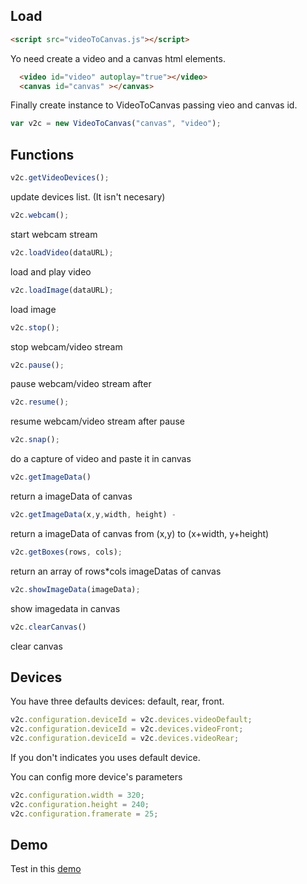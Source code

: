## Load
  
  
```html
<script src="videoToCanvas.js"></script>
```

Yo need create a video and a canvas html elements.

```html
  <video id="video" autoplay="true"></video>
  <canvas id="canvas" ></canvas>
```

Finally create instance to VideoToCanvas passing vieo and canvas id.

```js
var v2c = new VideoToCanvas("canvas", "video");
```

## Functions

```js
v2c.getVideoDevices();
```
update devices list. (It isn't necesary)

```js
v2c.webcam();
```
start webcam stream

```js
v2c.loadVideo(dataURL);
```
load and play video
	
```js  
v2c.loadImage(dataURL);
```
load image

```js
v2c.stop();
```
stop webcam/video stream

```js  
v2c.pause();
```
pause webcam/video stream after

```js
v2c.resume();
```
resume webcam/video stream after pause

```js
v2c.snap();
```
do a capture of video and paste it in canvas

```js
v2c.getImageData()
```
return a imageData of canvas

```js
v2c.getImageData(x,y,width, height) - 
```
return a imageData of canvas from (x,y) to (x+width, y+height)

```js
v2c.getBoxes(rows, cols);
```
return an array of rows*cols imageDatas of canvas

```js
v2c.showImageData(imageData);
```
show imagedata in canvas

```js
v2c.clearCanvas()
```
clear canvas

## Devices

You have three defaults devices: default, rear, front.

```js
v2c.configuration.deviceId = v2c.devices.videoDefault;
v2c.configuration.deviceId = v2c.devices.videoFront;
v2c.configuration.deviceId = v2c.devices.videoRear;
```
If you don't indicates you uses default device.

You can config more device's parameters

```js
v2c.configuration.width = 320;
v2c.configuration.height = 240;
v2c.configuration.framerate = 25;
```

## Demo

Test in this [demo](https://cubiwan.github.io/videoToCanvas/demo.html)
